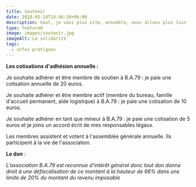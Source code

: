 ```yaml
---
title: Soutenir
date: 2020-05-14T14:46:10+06:00
description: Seul, je vais plus vite, ensemble, nous allons plus loin !
type: featured
image: images/soutenir.jpg
imageAlt: La solidarité
tags:
  - infos pratiques
---
```

**Les cotisations d'adhésion annuelle :** 

Je souhaite adhérer et être membre de soutien à B.A.79 : je paie une cotisation annuelle de 20 euros.

Je souhaite adhérer et être membre actif (membre du bureau, famille d'accueil permanent, aide logistique) à B.A.79 : je paie une cotisation de 10 euros.

Je souhaite adhérer en tant que mineur à B.A.79 : je paie une cotisation de 5 euros et je joins un accord écrit de mes responsables légaux.

Les membres assistent et votent à l'assemblée générale annuelle. Ils participent à la vie de l'association. 



**Le don** : 

*L’association B.A.79 est reconnue d’intérêt général donc tout don donne droit à une défiscalisation de ce montant à la hauteur de 66% dans une limite de 20% du montant du revenu imposable*